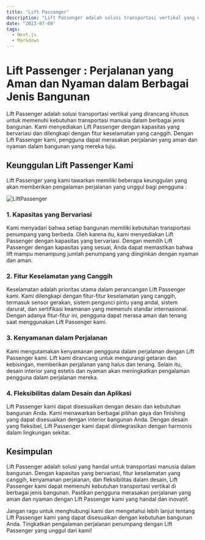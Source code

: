 ```yaml
---
title: "Lift Passanger"
description: "Lift Passenger adalah solusi transportasi vertikal yang dirancang khusus untuk memenuhi kebutuhan transportasi manusia dalam berbagai jenis bangunan."
date: "2023-07-09"
tags:
  - Next.js
  - Markdown
---
```


# Lift Passenger : Perjalanan yang Aman dan Nyaman dalam Berbagai Jenis Bangunan

Lift Passenger adalah solusi transportasi vertikal yang dirancang khusus untuk memenuhi kebutuhan transportasi manusia dalam berbagai jenis bangunan. Kami menyediakan Lift Passenger dengan kapasitas yang bervariasi dan dilengkapi dengan fitur keselamatan yang canggih. Dengan Lift Passenger kami, pengguna dapat merasakan perjalanan yang aman dan nyaman dalam bangunan yang mereka tuju.

## Keunggulan Lift Passenger Kami

Lift Passenger yang kami tawarkan memiliki beberapa keunggulan yang akan memberikan pengalaman perjalanan yang unggul bagi pengguna :

![LiftPassenger](/lift9.jpeg)

### 1. Kapasitas yang Bervariasi

Kami menyadari bahwa setiap bangunan memiliki kebutuhan transportasi penumpang yang berbeda. Oleh karena itu, kami menyediakan Lift Passenger dengan kapasitas yang bervariasi. Dengan memilih Lift Passenger dengan kapasitas yang sesuai, Anda dapat memastikan bahwa lift mampu menampung jumlah penumpang yang diinginkan dengan nyaman dan aman.

### 2. Fitur Keselamatan yang Canggih

Keselamatan adalah prioritas utama dalam perancangan Lift Passenger kami. Kami dilengkapi dengan fitur-fitur keselamatan yang canggih, termasuk sensor gerakan, sistem pengunci pintu yang andal, sistem darurat, dan sertifikasi keamanan yang memenuhi standar internasional. Dengan adanya fitur-fitur ini, pengguna dapat merasa aman dan tenang saat menggunakan Lift Passenger kami.

### 3. Kenyamanan dalam Perjalanan

Kami mengutamakan kenyamanan pengguna dalam perjalanan dengan Lift Passenger kami. Lift kami dirancang untuk mengurangi getaran dan kebisingan, memberikan perjalanan yang halus dan tenang. Selain itu, desain interior yang estetis dan nyaman akan meningkatkan pengalaman pengguna dalam perjalanan mereka.

### 4. Fleksibilitas dalam Desain dan Aplikasi

Lift Passenger kami dapat disesuaikan dengan desain dan kebutuhan bangunan Anda. Kami menawarkan berbagai pilihan gaya dan finishing yang dapat disesuaikan dengan interior bangunan Anda. Dengan desain yang fleksibel, Lift Passenger kami dapat diintegrasikan dengan harmonis dalam lingkungan sekitar.

## Kesimpulan

Lift Passenger adalah solusi yang handal untuk transportasi manusia dalam bangunan. Dengan kapasitas yang bervariasi, fitur keselamatan yang canggih, kenyamanan perjalanan, dan fleksibilitas dalam desain, Lift Passenger kami dapat memenuhi kebutuhan transportasi vertikal di berbagai jenis bangunan. Pastikan pengguna merasakan perjalanan yang aman dan nyaman dengan Lift Passenger kami yang handal dan inovatif.

Jangan ragu untuk menghubungi kami dan mengetahui lebih lanjut tentang Lift Passenger kami yang dapat disesuaikan dengan kebutuhan bangunan Anda. Tingkatkan pengalaman perjalanan penumpang dengan Lift Passenger yang unggul dari kami!

